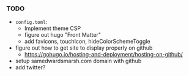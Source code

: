 ### TODO
* `config.toml`:
    * Implement theme CSP
    * figure out hugo "Front Matter"
    * add favicons, touchIcon, hideColorSchemeToggle
* figure out how to get site to display properly on github
    * https://gohugo.io/hosting-and-deployment/hosting-on-github/
* setup samedwardsmarsh.com domain with github
* add twitter?